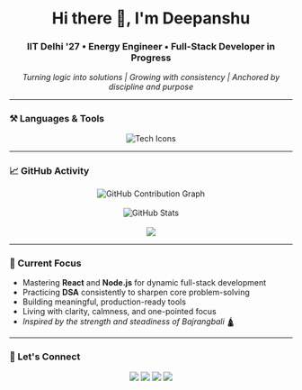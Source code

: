 <h1 align="center">Hi there 👋, I'm Deepanshu</h1>
<h3 align="center">IIT Delhi '27 • Energy Engineer • Full-Stack Developer in Progress</h3>

<p align="center">
  <em>Turning logic into solutions | Growing with consistency | Anchored by discipline and purpose</em>
</p>

---

### ⚒️ Languages & Tools
<p align="center">
  <img src="https://skillicons.dev/icons?i=c,cpp,python,js,html,css,react,nodejs,git,github,figma,vscode,mysql,autocad,replit,tailwindcss" alt="Tech Icons" />
</p>

---

### 📈 GitHub Activity
<p align="center">
  <img src="https://github-readme-activity-graph.vercel.app/graph?username=deepanshu210306&theme=merko&radius=12&hide_border=false&area=true&custom_title=Deepanshu%27s%20Coding%20Quest" alt="GitHub Contribution Graph" />
  <br><br>
  <img src="https://github-readme-stats.vercel.app/api?username=deepanshu210306&show_icons=true&theme=merko&border_radius=12&include_all_commits=true&count_private=false" alt="GitHub Stats" />
  <br><br>
  <img src="https://github-readme-stats.vercel.app/api/top-langs/?username=deepanshu210306&layout=compact&theme=merko&cache_seconds=1" />
</p>

---

### 🚀 Current Focus
- Mastering **React** and **Node.js** for dynamic full-stack development  
- Practicing **DSA** consistently to sharpen core problem-solving  
- Building meaningful, production-ready tools  
- Living with clarity, calmness, and one-pointed focus  
- *Inspired by the strength and steadiness of Bajrangbali* 🛕  

---

### 🔗 Let's Connect
<p align="center">
  <a href="mailto:deepanshu210306@gmail.com"><img src="https://img.shields.io/badge/Gmail-D14836?style=for-the-badge&logo=gmail&logoColor=white"/></a>
  <a href="https://linkedin.com/in/deepanshu-63038328b/"><img src="https://img.shields.io/badge/LinkedIn-0A66C2?style=for-the-badge&logo=linkedin&logoColor=white"/></a>
  <a href="https://x.com/Deep_hisariya?t=bBEinKyOuIS-PZn4KtpdSQ&s=09"><img src="https://img.shields.io/badge/Twitter-1DA1F2?style=for-the-badge&logo=twitter&logoColor=white"/></a>
  <a href="https://www.instagram.com/deep_hisariya?igsh=dWQ4Z2U0bzRpajZo"><img src="https://img.shields.io/badge/Instagram-E4405F?style=for-the-badge&logo=instagram&logoColor=white"/></a>
</p>
